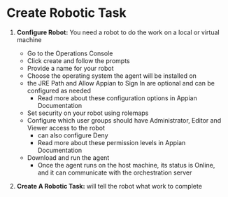 # Create Robotic Task
1. **Configure Robot:** You need a robot to do the work on a local or virtual machine
    - Go to the Operations Console
    - Click create and follow the prompts
    - Provide a name for your robot
    - Choose the operating system the agent will be installed on 
    - the JRE Path and Allow Appian to Sign In are optional and can be configured as needed
        - Read more about these configuration options in Appian Documentation
    - Set security on your robot using rolemaps
    - Configure which user groups should have Administrator, Editor and Viewer access to the robot
        - can also configure Deny
        - Read more about these permission levels in Appian Documentation
    - Download and run the agent
        - Once the agent runs on the host machine, its status is Online, and it can communicate with the orchestration server

2. **Create A Robotic Task:** will tell the robot what work to complete